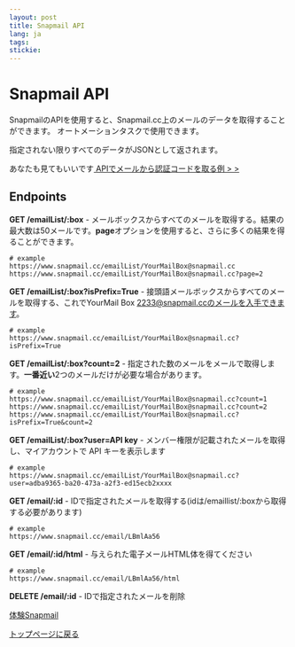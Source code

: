 ```yaml
---
layout: post
title: Snapmail API
lang: ja
tags: 
stickie: 
---
```


# Snapmail API

SnapmailのAPIを使用すると、Snapmail.cc上のメールのデータを取得することができます。
オートメーションタスクで使用できます。

指定されない限りすべてのデータがJSONとして返されます。

あなたも見てもいいです<a target="_blank" href="https://www.snapmail.cc/blog/ja/2020/01/05/automation-test.html"> APIでメールから認証コードを取る例 > > </a>

## Endpoints

**GET    /emailList/:box** - メールボックスからすべてのメールを取得する。結果の最大数は50メールです。**page**オプションを使用すると、さらに多くの結果を得ることができます。
```
# example
https://www.snapmail.cc/emailList/YourMailBox@snapmail.cc
https://www.snapmail.cc/emailList/YourMailBox@snapmail.cc?page=2
```

**GET    /emailList/:box?isPrefix=True** - 接頭語メールボックスからすべてのメールを取得する、これでYourMail Box 2233@snapmail.ccのメールを入手できます。
```
# example
https://www.snapmail.cc/emailList/YourMailBox@snapmail.cc?isPrefix=True
```

**GET    /emailList/:box?count=2** - 指定された数のメールをメールで取得します。**一番近い**2つのメールだけが必要な場合があります。
```
# example
https://www.snapmail.cc/emailList/YourMailBox@snapmail.cc?count=1
https://www.snapmail.cc/emailList/YourMailBox@snapmail.cc?count=2
https://www.snapmail.cc/emailList/YourMailBox@snapmail.cc?isPrefix=True&count=2
```

**GET    /emailList/:box?user=API key** - メンバー権限が記載されたメールを取得し、マイアカウントで API キーを表示します
```
# example
https://www.snapmail.cc/emailList/YourMailBox@snapmail.cc?user=adba9365-ba20-473a-a2f3-ed15ecb2xxxx
```

**GET    /email/:id** - IDで指定されたメールを取得する(idは/emaillist/:boxから取得する必要があります)
```
# example
https://www.snapmail.cc/email/LBmlAa56
```

**GET    /email/:id/html** - 与えられた電子メールHTML体を得てください
```
# example
https://www.snapmail.cc/email/LBmlAa56/html
```

**DELETE /email/:id** - IDで指定されたメールを削除


<a target="_blank" href="https://www.snapmail.cc"><i class="fa fa-envelope a"></i> 体験Snapmail </a>

<a href="https://www.snapmail.cc/blog/"><i class="fa fa-arrow-circle-left"></i> トップページに戻る </a>
